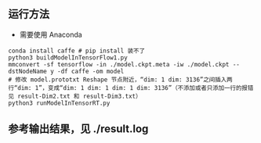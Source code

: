 #

## 运行方法

+ 需要使用 Anaconda

```shell
conda install caffe # pip install 装不了
python3 buildModelInTensorFlow1.py
mmconvert -sf tensorflow -in ./model.ckpt.meta -iw ./model.ckpt --dstNodeName y -df caffe -om model
# 修改 model.prototxt Reshape 节点附近，“dim: 1 dim: 3136”之间插入两行“dim: 1”，变成“dim: 1 dim: 1 dim: 1 dim: 3136”（不添加或者只添加一行的报错见 result-Dim2.txt 和 result-Dim3.txt）
python3 runModelInTensorRT.py
```

## 参考输出结果，见 ./result.log
